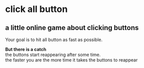 # click all button

## a little online game about clicking buttons

Your goal is to hit all button as fast as possible.

**But there is a catch** <br>
the buttons start reappearing after some time. <br>
the faster you are the more time it takes the buttons to reappear
